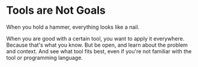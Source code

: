 
# Tools are Not Goals

When you hold a hammer, everything looks like a nail.

When you are good with a certain tool, you want to apply it everywhere. Because that's what you know.
But be open, and learn about the problem and context. And see what tool fits best, even if you're not familiar with the tool or programming language.